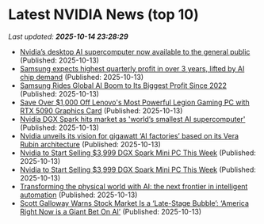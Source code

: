 # Latest NVIDIA News (top 10)
_Last updated: **2025-10-14 23:28:29**_

- [Nvidia’s desktop AI supercomputer now available to the general public](https://finance.yahoo.com/news/nvidia-desktop-ai-supercomputer-now-230012921.html) (Published: 2025-10-13)
- [Samsung expects highest quarterly profit in over 3 years, lifted by AI chip demand](https://www.channelnewsasia.com/business/samsung-expects-highest-quarterly-profit-in-over-3-years-lifted-ai-chip-demand-5399756) (Published: 2025-10-13)
- [Samsung Rides Global AI Boom to Its Biggest Profit Since 2022](https://finance.yahoo.com/news/samsung-rides-global-ai-boom-224352944.html) (Published: 2025-10-13)
- [Save Over $1,000 Off Lenovo's Most Powerful Legion Gaming PC with RTX 5090 Graphics Card](https://www.ign.com/articles/lenovo-legion-tower-7-gaming-pc-deal-with-rtx-5090-graphics-card) (Published: 2025-10-13)
- [Nvidia DGX Spark hits market as 'world’s smallest AI supercomputer'](https://finance.yahoo.com/news/nvidia-dgx-spark-hits-market-as-worlds-smallest-ai-supercomputer-223050200.html) (Published: 2025-10-13)
- [Nvidia unveils its vision for gigawatt ‘AI factories’ based on its Vera Rubin architecture](https://siliconangle.com/2025/10/13/nvidia-unveils-vision-gigawatt-ai-factories-based-vera-rubin-architecture/) (Published: 2025-10-13)
- [Nvidia to Start Selling $3,999 DGX Spark Mini PC This Week](https://me.pcmag.com/en/ai/32868/nvidia-to-start-selling-3999-dgx-spark-mini-pc-this-week) (Published: 2025-10-13)
- [Nvidia to Start Selling $3,999 DGX Spark Mini PC This Week](https://uk.pcmag.com/ai/160707/nvidia-to-start-selling-3999-dgx-spark-mini-pc-this-week) (Published: 2025-10-13)
- [Transforming the physical world with AI: the next frontier in intelligent automation](https://aws.amazon.com/blogs/machine-learning/transforming-the-physical-world-with-ai-the-next-frontier-in-intelligent-automation/) (Published: 2025-10-13)
- [Scott Galloway Warns Stock Market Is a ‘Late-Stage Bubble’: ‘America Right Now is a Giant Bet On AI’](https://www.mediaite.com/media/podcasts/scott-galloway-warns-stock-market-is-a-late-stage-bubble-america-right-now-is-a-giant-bet-on-ai/) (Published: 2025-10-13)
